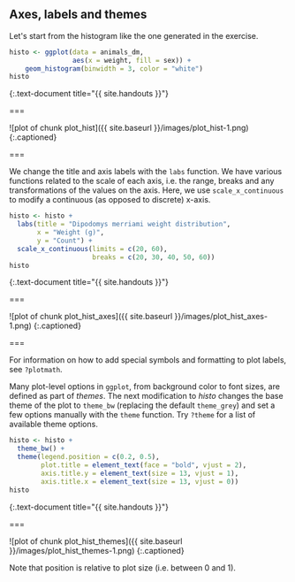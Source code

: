 ---
---

## Axes, labels and themes

Let's start from the histogram like the one generated in the exercise.


~~~r
histo <- ggplot(data = animals_dm,
                aes(x = weight, fill = sex)) +
    geom_histogram(binwidth = 3, color = "white")
histo
~~~
{:.text-document title="{{ site.handouts }}"}

===

![plot of chunk plot_hist]({{ site.baseurl }}/images/plot_hist-1.png)
{:.captioned}

===

We change the title and axis labels with the `labs` function. We have various functions related to the scale of each axis, i.e. the range, breaks and any transformations of the values on the axis. Here, we use `scale_x_continuous` to modify a continuous (as opposed to discrete) x-axis.


~~~r
histo <- histo + 
  labs(title = "Dipodomys merriami weight distribution",
       x = "Weight (g)",
       y = "Count") +
  scale_x_continuous(limits = c(20, 60),
                     breaks = c(20, 30, 40, 50, 60))
histo
~~~
{:.text-document title="{{ site.handouts }}"}

===

![plot of chunk plot_hist_axes]({{ site.baseurl }}/images/plot_hist_axes-1.png)
{:.captioned}

===

For information on how to add special symbols and formatting to plot labels, see `?plotmath`.

Many plot-level options in `ggplot`, from background color to font sizes, are defined as part of *themes*. The next modification to *histo* changes the base theme of the plot to `theme_bw` (replacing the default `theme_grey`) and set a few options manually with the `theme` function. Try `?theme` for a list of available theme options.


~~~r
histo <- histo +
  theme_bw() +
  theme(legend.position = c(0.2, 0.5),
        plot.title = element_text(face = "bold", vjust = 2),
        axis.title.y = element_text(size = 13, vjust = 1), 
        axis.title.x = element_text(size = 13, vjust = 0))
histo
~~~
{:.text-document title="{{ site.handouts }}"}

===

![plot of chunk plot_hist_themes]({{ site.baseurl }}/images/plot_hist_themes-1.png)
{:.captioned}

Note that position is relative to plot size (i.e. between 0 and 1).
